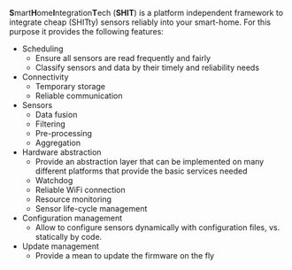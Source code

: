 **S**mart**H**ome**I**ntegration**T**ech (**SHIT**) is a platform independent framework to integrate cheap (SHITty) sensors reliably into your smart-home. For this purpose it provides the following features:

* Scheduling
  * Ensure all sensors are read frequently and fairly
  * Classify sensors and data by their timely and reliability needs
* Connectivity
  * Temporary storage
  * Reliable communication
* Sensors
  * Data fusion
  * Filtering
  * Pre-processing
  * Aggregation
* Hardware abstraction
  * Provide an abstraction layer that can be implemented on many different platforms that provide the basic services needed
  * Watchdog
  * Reliable WiFi connection
  * Resource monitoring
  * Sensor life-cycle management
* Configuration management
  * Allow to configure sensors dynamically with configuration files, vs. statically by code.
* Update management
  * Provide a mean to update the firmware on the fly
